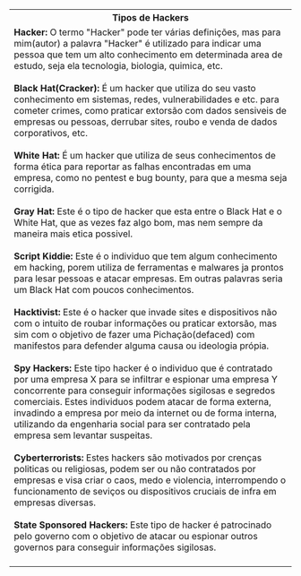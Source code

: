 <body>
    <table>
        <tbody>
            <tr>
            <tr>
                <th>Tipos de Hackers</th>
            </tr>
        <td>
            <b>Hacker:</b> O termo "Hacker" pode ter várias definições, mas para mim(autor) a palavra "Hacker" é utilizado para indicar uma pessoa que tem um alto conhecimento em determinada area de estudo, seja ela tecnologia, biologia, quimica, etc.<br><br>
            <b>Black Hat(Cracker):</b> É um hacker que utiliza do seu vasto conhecimento em sistemas, redes, vulnerabilidades e etc. para cometer crimes, como praticar extorsão com dados sensiveis de empresas ou pessoas, derrubar sites, roubo e venda de dados corporativos, etc.<br><br>
            <b>White Hat:</b> É um hacker que utiliza de seus conhecimentos de forma ética para reportar as falhas encontradas em uma empresa, como no pentest e bug bounty, para que a mesma seja corrigida.<br><br>
            <b>Gray Hat:</b> Este é o tipo de hacker que esta entre o Black Hat e o White Hat, que as vezes faz algo bom, mas nem sempre da maneira mais etica possivel.<br><br>
            <b>Script Kiddie:</b> Este é o individuo que tem algum conhecimento em hacking, porem utiliza de ferramentas e malwares ja prontos para lesar pessoas e atacar empresas. Em outras palavras seria um Black Hat com poucos conhecimentos.<br><br>
            <b>Hacktivist:</b> Este é o hacker que invade sites e dispositivos não com o intuito de roubar informações ou praticar extorsão, mas sim com o objetivo de fazer uma Pichação(defaced) com manifestos para defender alguma causa ou ideologia própia.<br><br>
            <b>Spy Hackers:</b> Este tipo hacker é o individuo que é contratado por uma empresa X para se infiltrar e espionar uma empresa Y concorrente para conseguir informações sigilosas e segredos comerciais. Estes individuos podem atacar de forma externa, invadindo a empresa por meio da internet ou de forma interna, utilizando da engenharia social para ser contratado pela empresa sem levantar suspeitas.<br><br>
            <b>Cyberterrorists:</b> Estes hackers são motivados por crenças politicas ou religiosas, podem ser ou não contratados por empresas e visa criar o caos, medo e violencia, interrompendo o funcionamento de seviços ou dispositivos cruciais de infra em empresas diversas.<br><br>
            <b>State Sponsored Hackers:</b> Este tipo de hacker é patrocinado pelo governo com o objetivo de atacar ou espionar outros governos para conseguir informações sigilosas.<br><br>
        </td>
    </tr>
</tbody>
</table>
</body>
